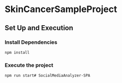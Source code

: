 # SkinCancerSampleProject

## Set Up and Execution

### Install Dependencies
    npm install

### Execute the project
    npm run start# SocialMediaAnalyzer-SPA
